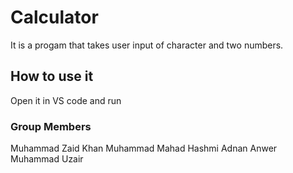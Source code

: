 # Calculator
It is a progam that takes user input of character and two numbers.

## How to use it
Open it in VS code and run

### Group Members
Muhammad Zaid Khan
Muhammad Mahad Hashmi
Adnan Anwer
Muhammad Uzair

